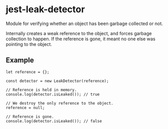 # jest-leak-detector

Module for verifying whether an object has been garbage collected or not.

Internally creates a weak reference to the object, and forces garbage collection to happen. If the reference is gone, it meant no one else was pointing to the object.

## Example

    let reference = {};

    const detector = new LeakDetector(reference);

    // Reference is held in memory.
    console.log(detector.isLeaked()); // true

    // We destroy the only reference to the object.
    reference = null;

    // Reference is gone.
    console.log(detector.isLeaked()); // false
